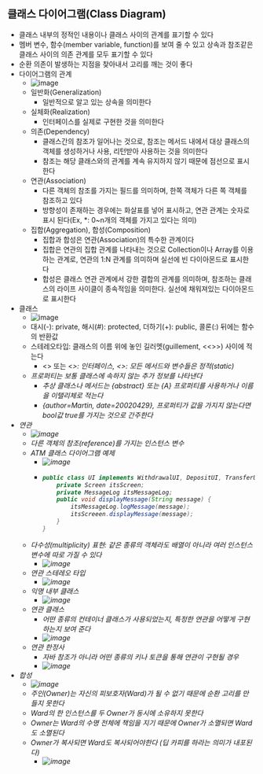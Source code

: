 ## 클래스 다이어그램(Class Diagram)
- 클래스 내부의 정적인 내용이나 클래스 사이의 관계를 표기할 수 있다
- 멤버 변수, 함수(member variable, function)를 보여 줄 수 있고 상속과 참조같은  클래스 사이의 의존 관계를 모두 표기할 수 있다
- 순환 의존이 발생하는 지점을 찾아내서 고리를 깨는 것이 좋다
- 다이어그램의 관계
  - ![image](https://github.com/kimho1wq/TIL/assets/15611500/25a90498-f17a-4e87-ab9d-05b5804384bb)
  - 일반화(Generalization)
    - 일반적으로 알고 있는 상속을 의미한다
  - 실체화(Realization)
    - 인터페이스를 실제로 구현한 것을 의미한다
  - 의존(Dependency)
    - 클래스간의 참조가 일어나는 것으로, 참조는 메서드 내에서 대상 클래스의 객체를 생성하거나 사용, 리턴받아 사용하는 것을 의미한다
    - 참조는 해당 클래스와의 관계를 계속 유지하지 않기 때문에 점선으로 표시한다
  - 연관(Association)
    - 다른 객체의 참조를 가지는 필드를 의미하며, 한쪽 객체가 다른 쪽 객체를 참조하고 있다
    - 방향성이 존재하는 경우에는 화살표를 넣어 표시하고, 연관 관계는 숫자로 표시 된다(Ex, *: 0~n개의 객체를 가지고 있다는 의미)
  - 집합(Aggregation), 합성(Composition)
    - 집합과 합성은 연관(Association)의 특수한 관계이다
    - 집합은 연관의 집합 관계를 나타내는 것으로 Collection이나 Array를 이용하는 관계로, 연관의 1:N 관계를 의미하며 실선에 빈 다이아몬드로 표시한다
    - 합성은 클래스 연관 관계에서 강한 결합의 관계를 의미하며, 참조하는 클래스의 라이프 사이클이 종속적임을 의미한다. 실선에 채워져있는 다이아몬드로 표시한다
- 클래스
  - ![image](https://github.com/kimho1wq/TIL/assets/15611500/cb003f0b-d068-409d-b585-ad6fa0cf5e1d)
  - 대시(-): private, 해시(#): protected, 더하기(+): public, 콜론(:) 뒤에는 함수의 반환값
  - 스테레오타입: 클래스의 이름 위에 놓인 길러멧(guillement, <<>>) 사이에 적는다
    - <<interface>> 또는 <<I>>: 인터페이스, <<utility>>: 모든 메서드와 변수들은 정적(static)
  - 프로퍼티는 보통 클래스에 속하지 않는 추가 정보를 나타낸다
    - 추상 클래스나 메서드는 {abstract} 또는 {A} 프로퍼티를 사용하거나 이름을 *이탤리체*로 적는다
    - {author=Martin, date=20020429}, 프로퍼티가 값을 가지지 않는다면 bool값 true를 가지는 것으로 간주한다
- 연관
  - ![image](https://github.com/kimho1wq/TIL/assets/15611500/63d32e4e-4f92-4229-8126-a3b0d147b98a)
  - 다른 객체의 참조(reference)를 가지는 인스턴스 변수
  - ATM 클래스 다이어그램 예제
    - ![image](https://github.com/kimho1wq/TIL/assets/15611500/76724e3a-a49f-45e4-8385-ae09f1d2d5fb)
    - ```java
      public class UI implements WithdrawalUI, DepositUI, TransferUI {
          private Screen itsScreen;
          private MessageLog itsMessageLog;
          public void displayMessage(String message) {
              itsMessageLog.logMessage(message);
              itsScreeen.displayMessage(message);
          }
      }
      ```
  - 다수성(multiplicity) 표현: 같은 종류의 객체라도 배열이 아니라 여러 인스턴스 변수에 따로 가질 수 있다
    - ![image](https://github.com/kimho1wq/TIL/assets/15611500/872d83c8-9cd9-4e68-a4fb-8d672ab406ac)
  - 연관 스테레오 타입
    - ![image](https://github.com/kimho1wq/TIL/assets/15611500/8a86f0c0-fb89-4b66-9021-99adb3eba390)
  - 익명 내부 클래스
    - ![image](https://github.com/kimho1wq/TIL/assets/15611500/fb1a968d-e8f1-46e7-a355-79e21b615faa)
  - 연관 클래스
    - 어떤 종류의 컨테이너 클래스가 사용되었는지, 특정한 연관을 어떻게 구현하는지 보여 준다
    - ![image](https://github.com/kimho1wq/TIL/assets/15611500/a5d76a5b-c7d0-4055-9021-01cf09b817db)
  - 연관 한정사
    - 자바 참조가 아니라 어떤 종류의 키나 토큰을 통해 연관이 구현될 경우
    - ![image](https://github.com/kimho1wq/TIL/assets/15611500/cc1ecefb-ac8b-4950-b520-3cddef718546)
- 합성
  - ![image](https://github.com/kimho1wq/TIL/assets/15611500/21fa704b-c9fe-49ed-a6b9-9afa346b1a97)
  - 주인(Owner)는 자신의 피보호자(Ward)가 될 수 없기 때문에 순환 고리를 만들지 못한다
  - Ward의 한 인스턴스를 두 Owner가 동시에 소유하지 못한다
  - Owner는 Ward의 수명 전체에 책임을 지기 때문에 Owner가 소멸되면 Ward도 소멸된다
  - Owner가 복사되면 Ward도 복사되어야한다 (딥 카피를 하라는 의미가 내포된다)
    - ![image](https://github.com/kimho1wq/TIL/assets/15611500/3a4e9e1b-f8ee-44bb-bb1b-f5621a70b9c4)































                                               